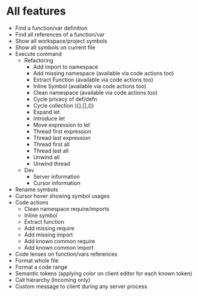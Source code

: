 # All features

- Find a function/var definition
- Find all references of a function/var
- Show all workspace/project symbols
- Show all symbols on current file
- Execute command
  - Refactoring
    - Add import to namespace
    - Add missing namespace (available via code actions too)
    - Extract Function (available via code actions too)
    - Inline Symbol (available via code actions too)
    - Clean namespace (available via code actions too)
    - Cycle privacy of def/defn
    - Cycle collection ({},[],())
    - Expand let
    - Introduce let
    - Move expression to let
    - Thread first expression
    - Thread last expression
    - Thread first all
    - Thread last all
    - Unwind all
    - Unwind thread
  - Dev
    - Server information
    - Cursor information
- Rename symbols
- Cursor hover showing symbol usages
- Code actions
  - Clean namespace require/imports
  - Inline symbol
  - Extract function
  - Add missing require
  - Add missing import
  - Add known common require
  - Add known common import
- Code lenses on function/vars references
- Format whole file
- Format a code range
- Semantic tokens (applying color on client editor for each known token)
- Call hierarchy (Incoming only)
- Custom message to client during any server process
